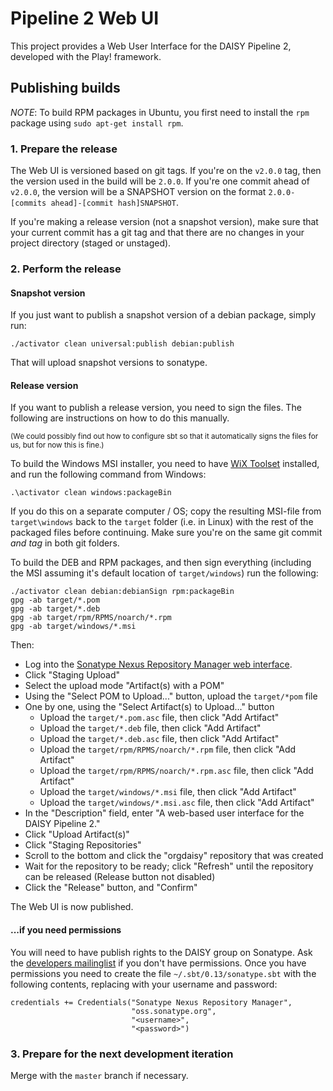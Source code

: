 <!-- [![Build Status](https://travis-ci.org/daisy/pipeline-webui.png?branch=master)](https://travis-ci.org/daisy/pipeline-webui) -->

# Pipeline 2 Web UI

This project provides a Web User Interface for the DAISY Pipeline 2, developed with the Play! framework.

## Publishing builds

*NOTE*: To build RPM packages in Ubuntu, you first need to install the `rpm` package using `sudo apt-get install rpm`.

### 1. Prepare the release

The Web UI is versioned based on git tags. If you're on the `v2.0.0` tag,
then the version used in the build will be `2.0.0`. If you're one commit
ahead of `v2.0.0`, the version will be a SNAPSHOT version on the format
`2.0.0-[commits ahead]-[commit hash]SNAPSHOT`.

If you're making a release version (not a snapshot version),
make sure that your current commit has a git tag and that
there are no changes in your project directory (staged or unstaged).

### 2. Perform the release

#### Snapshot version

If you just want to publish a snapshot version of a debian package, simply run:

```
./activator clean universal:publish debian:publish
```

That will upload snapshot versions to sonatype.

#### Release version

If you want to publish a release version, you need to sign the files.
The following are instructions on how to do this manually.

<small>(We could possibly find out how to configure sbt so that it
automatically signs the files for us, but for now this is fine.)</small>

To build the Windows MSI installer, you need to have [WiX Toolset](http://wixtoolset.org/)
installed, and run the following command from Windows:

```
.\activator clean windows:packageBin
```

If you do this on a separate computer / OS; copy the resulting MSI-file
from `target\windows` back to the `target` folder (i.e. in Linux) with
the rest of the packaged files before continuing. Make sure you're on the
same git commit *and tag* in both git folders.

To build the DEB and RPM packages, and then sign everything (including the
MSI assuming it's default location of `target/windows`) run the following:

```
./activator clean debian:debianSign rpm:packageBin
gpg -ab target/*.pom
gpg -ab target/*.deb
gpg -ab target/rpm/RPMS/noarch/*.rpm
gpg -ab target/windows/*.msi
```

Then:

- Log into the [Sonatype Nexus Repository Manager web interface](https://oss.sonatype.org/#stagingRepositories).
- Click "Staging Upload"
- Select the upload mode "Artifact(s) with a POM"
- Using the "Select POM to Upload..." button, upload the `target/*pom` file
- One by one, using the "Select Artifact(s) to Upload..." button
  - Upload the `target/*.pom.asc` file, then click "Add Artifact"
  - Upload the `target/*.deb` file, then click "Add Artifact"
  - Upload the `target/*.deb.asc` file, then click "Add Artifact"
  - Upload the `target/rpm/RPMS/noarch/*.rpm` file, then click "Add Artifact"
  - Upload the `target/rpm/RPMS/noarch/*.rpm.asc` file, then click "Add Artifact"
  - Upload the `target/windows/*.msi` file, then click "Add Artifact"
  - Upload the `target/windows/*.msi.asc` file, then click "Add Artifact"
- In the "Description" field, enter "A web-based user interface for the DAISY Pipeline 2."
- Click "Upload Artifact(s)"
- Click "Staging Repositories"
- Scroll to the bottom and click the "orgdaisy" repository that was created
- Wait for the repository to be ready; click "Refresh" until the repository can be released (Release button not disabled)
- Click the "Release" button, and "Confirm"

The Web UI is now published.

#### ...if you need permissions

You will need to have publish rights to the DAISY group on Sonatype.
Ask the [developers mailinglist](https://groups.google.com/forum/#!forum/daisy-pipeline-dev) if you don't have permissions.
Once you have permissions you need to create the file `~/.sbt/0.13/sonatype.sbt` with the following contents,
replacing with your username and password:

```
credentials += Credentials("Sonatype Nexus Repository Manager",
                           "oss.sonatype.org",
                           "<username>",
                           "<password>")
```

### 3. Prepare for the next development iteration

Merge with the `master` branch if necessary.
